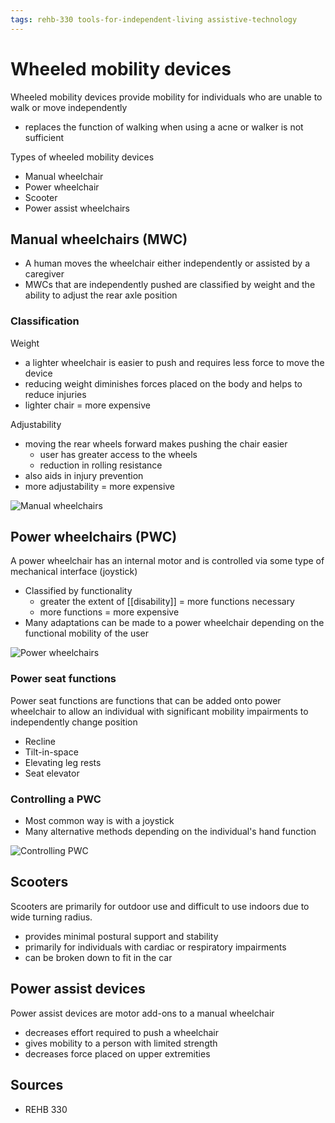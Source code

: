 ```yaml
---
tags: rehb-330 tools-for-independent-living assistive-technology
---
```


# Wheeled mobility devices

Wheeled mobility devices provide mobility for individuals who are unable to walk or move independently

- replaces the function of walking when using a acne or walker is not sufficient

Types of wheeled mobility devices

- Manual wheelchair
- Power wheelchair
- Scooter
- Power assist wheelchairs

## Manual wheelchairs (MWC)

- A human moves the wheelchair either independently or assisted by a caregiver
- MWCs that are independently pushed are classified by weight and the ability to adjust the rear axle position

### Classification

Weight

- a lighter wheelchair is easier to push and requires less force to move the device
- reducing weight diminishes forces placed on the body and helps to reduce injuries
- lighter chair = more expensive

Adjustability

- moving the rear wheels forward makes pushing the chair easier
  - user has greater access to the wheels
  - reduction in rolling resistance
- also aids in injury prevention
- more adjustability = more expensive

![Manual wheelchairs](../public/attachments/manual-wheelchairs.png)

## Power wheelchairs (PWC)

A power wheelchair has an internal motor and is controlled via some type of mechanical interface (joystick)

- Classified by functionality
  - greater the extent of [[disability]] = more functions necessary
  - more functions = more expensive
- Many adaptations can be made to a power wheelchair depending on the functional mobility of the user

![Power wheelchairs](../public/attachments/power-wheelchairs.png)

### Power seat functions

Power seat functions are functions that can be added onto power wheelchair to allow an individual with significant mobility impairments to independently change position

- Recline
- Tilt-in-space
- Elevating leg rests
- Seat elevator

### Controlling a PWC

- Most common way is with a joystick
- Many alternative methods depending on the individual's hand function

![Controlling PWC](../public/attachments/controlling-pwc.png)

## Scooters

Scooters are primarily for outdoor use and difficult to use indoors due to wide turning radius.

- provides minimal postural support and stability
- primarily for individuals with cardiac or respiratory impairments
- can be broken down to fit in the car

## Power assist devices

Power assist devices are motor add-ons to a manual wheelchair

- decreases effort required to push a wheelchair
- gives mobility to a person with limited strength
- decreases force placed on upper extremities

## Sources

- REHB 330
